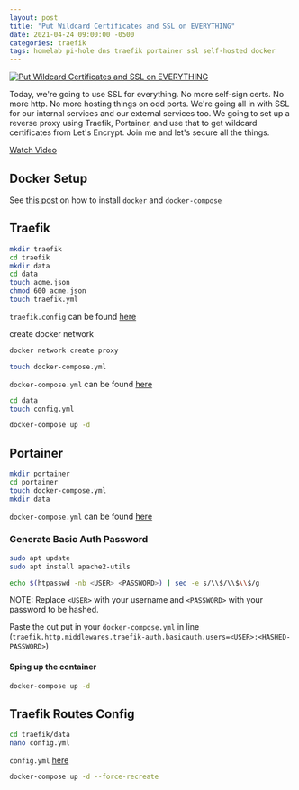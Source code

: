 ```yaml
---
layout: post
title: "Put Wildcard Certificates and SSL on EVERYTHING"
date: 2021-04-24 09:00:00 -0500
categories: traefik
tags: homelab pi-hole dns traefik portainer ssl self-hosted docker
---
```


[![Put Wildcard Certificates and SSL on EVERYTHING](https://img.youtube.com/vi/liV3c9m_OX8/0.jpg)](https://www.youtube.com/watch?v=liV3c9m_OX8 "Put Wildcard Certificates and SSL on EVERYTHING")

Today, we're going to use SSL for everything.  No more self-sign certs.  No more http.  No more hosting things on odd ports.  We're going all in with SSL for our internal services and our external services too.  We going to set up a reverse proxy using Traefik, Portainer, and use that to get wildcard certificates from Let's Encrypt. Join me and let's secure all the things.

[Watch Video](https://www.youtube.com/watch?v=liV3c9m_OX8)


## Docker Setup

See [this post](https://techno-tim.github.io/posts/docker-compose-install/) on how to install `docker` and `docker-compose`

## Traefik

```bash
mkdir traefik
cd traefik
mkdir data
cd data
touch acme.json
chmod 600 acme.json
touch traefik.yml
```

`traefik.config` can be found [here](https://github.com/techno-tim/techno-tim.github.io/tree/master/reference_files/traefik-portainer-ssl/traefik) 

create docker network

```bash
docker network create proxy
```

```bash
touch docker-compose.yml
```

`docker-compose.yml` can be found [here](https://github.com/techno-tim/techno-tim.github.io/tree/master/reference_files/traefik-portainer-ssl/traefik) 

```bash
cd data
touch config.yml
```

```bash
docker-compose up -d
```

## Portainer

```bash
mkdir portainer
cd portainer
touch docker-compose.yml
mkdir data
```

`docker-compose.yml` can be found [here](https://github.com/techno-tim/techno-tim.github.io/tree/master/reference_files/traefik-portainer-ssl/portainer) 


### Generate Basic Auth Password


```bash
sudo apt update
sudo apt install apache2-utils
```

```bash
echo $(htpasswd -nb <USER> <PASSWORD>) | sed -e s/\\$/\\$\\$/g
```
NOTE: Replace `<USER>` with your username and `<PASSWORD>` with your password to be hashed.

Paste the out put in your `docker-compose.yml` in line (`traefik.http.middlewares.traefik-auth.basicauth.users=<USER>:<HASHED-PASSWORD>`)

#### Sping up the container
```bash
docker-compose up -d
```

## Traefik Routes Config

```bash
cd traefik/data
nano config.yml
```

`config.yml` [here](https://github.com/techno-tim/techno-tim.github.io/tree/master/reference_files/traefik-portainer-ssl/traefik) 

```bash
docker-compose up -d --force-recreate
```
